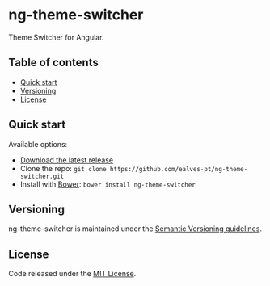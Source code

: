 # ng-theme-switcher

Theme Switcher for Angular.

## Table of contents

* [Quick start](#quick-start)
* [Versioning](#versioning)
* [License](#license)

## Quick start

Available options:

* [Download the latest release](https://github.com/ealves-pt/ng-theme-switcher/archive/v0.1.1.zip)
* Clone the repo: ```git clone https://github.com/ealves-pt/ng-theme-switcher.git```
* Install with [Bower](http://bower.io/): ```bower install ng-theme-switcher```


## Versioning

ng-theme-switcher is maintained under the [Semantic Versioning guidelines](http://semver.org/).

## License

Code released under the [MIT License](https://github.com/ealves-pt/ng-theme-switcher/blob/master/LICENSE).
